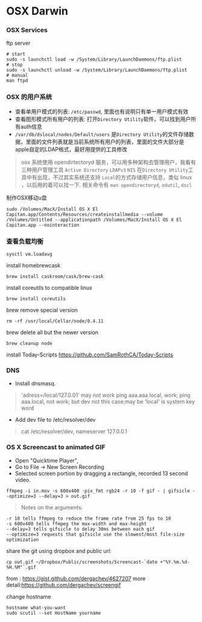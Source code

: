# OSX Darwin

### OSX Services


ftp server
```
# start
sudo -s launchctl load -w /System/Library/LaunchDaemons/ftp.plist
# stop
sudo -s launchctl unload -w /System/Library/LaunchDaemons/ftp.plist
# manual
man ftpd
```


### OSX 的用户系统
- 查看单用户模式的列表: `/etc/passwd`, 里面也有说明只有单一用户模式有效
- 查看图形模式所有用户的列表: 打开`Directory Utility`软件，可以找到用户所有auth信息
- `/var/db/dslocal/nodes/Default/users` 是`Directory Utility`的文件存储数据，里面的文件列表就是当前系统所有用户的列表，里面的文件大部分是apple自定的LDAP格式，最好用提供的工具修改

> osx 系统使用 opendirtectoryd 服务，可以用多种架构去管理用户，我看有三种用户管理工具 `Active Directory` `LDAPv3` `NIS` 在`Directory Utility`工具中有出现，不过其实系统还支持 `Local`的方式存储用户信息，类似 linux ，以后用的着可以找一下.
> 相关命令有 `man opendirectoryd`, `odutil`, `dscl`

制作OSX移动u盘
```
sudo /Volumes/MacX/Install OS X El Capitan.app/Contents/Resources/createinstallmedia --volume /Volumes/Untitled --applicationpath /Volumes/MacX/Install OS X El Capitan.app --nointeraction
```


### 查看负载均衡
```
sysctl vm.loadavg
```

install homebrewcask
```
brew install caskroom/cask/brew-cask
```

install coreutils to compatible linux
```
brew install coreutils 
```

brew remove special version
```
rm -rf /usr/local/Cellar/node/0.4.11
```

brew delete all but the newer version
```
brew cleanup node
```

install Today-Scripts
https://github.com/SamRothCA/Today-Scripts


### DNS
- Install dnsmasq. 
>    'adress=/local/127.0.01' may not work
    ping aaa.aaa.local, work;
    ping aaa.local, not work;
    but dev not this case;may be 'local' is system key word

- Add dev file to /etc/resolver/dev
> cat /etc/resolver/dev, nameserver 127.0.0.1

### OS X Screencast to animated GIF
- Open "Quicktime Player",
- Go to File -> New Screen Recording
- Selected screen portion by dragging a rectangle, recorded 13 second video.
```
ffmpeg -i in.mov -s 600x400 -pix_fmt rgb24 -r 10 -f gif - | gifsicle --optimize=3 --delay=3 > out.gif
```

> Notes on the arguments:
```
-r 10 tells ffmpeg to reduce the frame rate from 25 fps to 10
-s 600x400 tells ffmpeg the max-width and max-height
--delay=3 tells gifsicle to delay 30ms between each gif
--optimize=3 requests that gifsicle use the slowest/most file-size optimization
```

share the git using dropbox and public url:
```
cp out.gif ~/Dropbox/Public/screenshots/Screencast-`date +"%Y.%m.%d-%H.%M"`.gif
```

from : https://gist.github.com/dergachev/4627207
more detail:https://github.com/dergachev/screengif



change hostname
```
hostname what-you-want
sudo scutil --set HostName yourname
```
